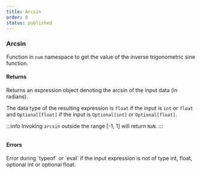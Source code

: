 ```yaml
---
title: Arcsin
order: 0
status: published
---
```


### Arcsin

Function in `num` namespace to get the value of the inverse trigonometric
sine function.

#### Returns
<Expandable type="Expr">
Returns an expression object denoting the arcsin of the input data (in radians).

The data type of the resulting expression is `float` if the input is `int` or 
`float` and `Optional[float]` if the input is `Optional[int]` or `Optional[float]`.
</Expandable>


:::info
Invoking `arcsin` outside the range [-1, 1] will return `NaN`.
:::


<pre snippet="api-reference/expressions/num#arcsin"
    status="success" message="Getting arcsin of a number">
</pre>

#### Errors
<Expandable title="Invoking on a non-numeric type">
Error during `typeof` or `eval` if the input expression is not of type int, 
float, optional int or optional float.
</Expandable>


